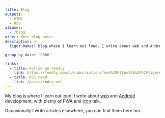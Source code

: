 ```yaml
---
title: Blog
outputs:
  - HTML
  - RSS
aliases:
  - /blog
other: More blog posts
description: >
  Tiger Oakes' blog where I learn out loud. I write about web and Android development, with plenty of PWA and icon talk.

group_by_date: '2006'

links:
  - title: Follow on Feedly
    link: https://feedly.com/i/subscription/feed%2Fhttps%3A%2F%2Ftigeroakes.com%2Fposts%2Findex.xml
  - title: RSS Feed
    link: /posts/index.xml
---
```


My blog is where I learn out loud. I write about [web](tags/web/) and [Android](tags/android/) development, with plenty of PWA and [icon](tags/icons/) talk.

Occasionally I write articles elsewhere, you can find them here too.
